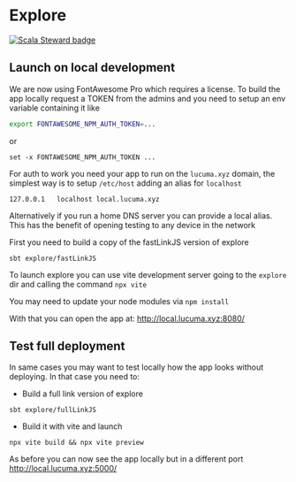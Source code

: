 
# Explore

[![Scala Steward badge](https://img.shields.io/badge/Scala_Steward-helping-blue.svg?style=flat&logo=data:image/png;base64,iVBORw0KGgoAAAANSUhEUgAAAA4AAAAQCAMAAAARSr4IAAAAVFBMVEUAAACHjojlOy5NWlrKzcYRKjGFjIbp293YycuLa3pYY2LSqql4f3pCUFTgSjNodYRmcXUsPD/NTTbjRS+2jomhgnzNc223cGvZS0HaSD0XLjbaSjElhIr+AAAAAXRSTlMAQObYZgAAAHlJREFUCNdNyosOwyAIhWHAQS1Vt7a77/3fcxxdmv0xwmckutAR1nkm4ggbyEcg/wWmlGLDAA3oL50xi6fk5ffZ3E2E3QfZDCcCN2YtbEWZt+Drc6u6rlqv7Uk0LdKqqr5rk2UCRXOk0vmQKGfc94nOJyQjouF9H/wCc9gECEYfONoAAAAASUVORK5CYII=)](https://scala-steward.org)

## Launch on local development

We are now using FontAwesome Pro which requires a license. To build the app locally request a TOKEN
from the admins and you need to setup an env variable containing it like

```bash
export FONTAWESOME_NPM_AUTH_TOKEN=...
```
or
```fish
set -x FONTAWESOME_NPM_AUTH_TOKEN ...
```

For auth to work you need your app to run on the `lucuma.xyz` domain, the simplest way
is to setup `/etc/host` adding an alias for `localhost`

```
127.0.0.1   localhost local.lucuma.xyz
```

Alternatively if you run a home DNS server you can provide a local alias. This has the benefit
of opening testing to any device in the network

First you need to build a copy of the fastLinkJS version of explore
```
sbt explore/fastLinkJS
```

To launch explore you can use vite development server going to the `explore` dir and 
calling the command `npx vite`

You may need to update your node modules via `npm install`

With that you can open the app at:
http://local.lucuma.xyz:8080/

## Test full deployment
In same cases you may want to test locally how the app looks without deploying. In that case you need to:

* Build a full link version of explore
```
sbt explore/fullLinkJS
```

* Build it with vite and launch
```
npx vite build && npx vite preview
```

As before you can now see the app locally but in a different port
http://local.lucuma.xyz:5000/
